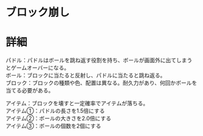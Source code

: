 # ブロック崩し

# 詳細
パドル：パドルはボールを跳ね返す役割を持ち、ボールが画面外に出てしまうとゲームオーバーになる。</Br>
ボール：ブロックに当たると反射し、パドルに当たると跳ね返る。</Br>
ブロック：ブロックの種類や色、配置は異なる。耐久力があり、何回かボールを当てる必要がある。</Br>


アイテム：ブロックを壊すと一定確率でアイテムが落ちる。</Br>
アイテム①：パドルの長さを1.5倍にする</Br>
アイテム②：ボールの大きさを2.0倍にする</Br>
アイテム③：ボールの個数を2個にする</Br>
